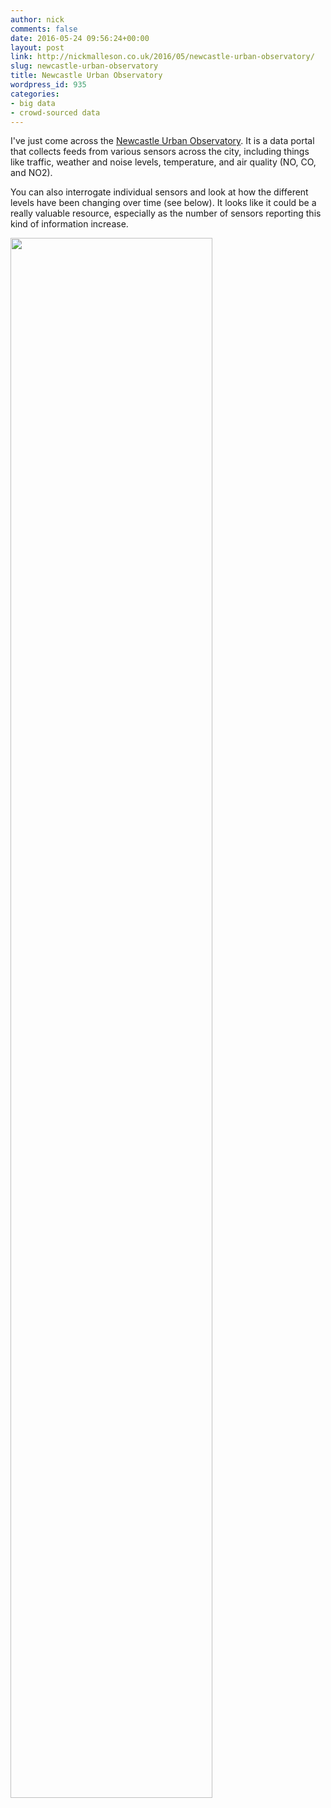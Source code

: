 ```yaml
---
author: nick
comments: false
date: 2016-05-24 09:56:24+00:00
layout: post
link: http://nickmalleson.co.uk/2016/05/newcastle-urban-observatory/
slug: newcastle-urban-observatory
title: Newcastle Urban Observatory
wordpress_id: 935
categories:
- big data
- crowd-sourced data
---
```



I've just come across the [Newcastle Urban Observatory](http://uoweb1.ncl.ac.uk/). It is a data portal that collects feeds from various sensors across the city, including things like traffic, weather and noise levels, temperature, and air quality (NO, CO, and NO2).

You can also interrogate individual sensors and look at how the different levels have been changing over time (see below). It looks like it could be a really valuable resource, especially as the number of sensors reporting this kind of information increase.

  <img style="width:80%;" src="{{site.url}}/{{site.baseurl}}/wp-content/uploads/2016/05/nuo2-1024x686.png" />